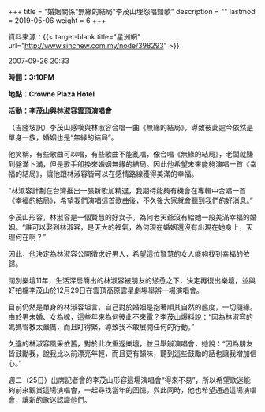 +++
title = "婚姻關係“無緣的結局”李茂山埋怨唱錯歌"
description = ""
lastmod = 2019-05-06
weight = 6
+++

資料來源：{{< target-blank title="星洲網" url="http://www.sinchew.com.my/node/398293" >}}

2007-09-26 20:33

<b>時間：3:10PM

地點：Crowne Plaza Hotel

活動：李茂山與林淑容雲頂演唱會</b>

（吉隆坡訊）李茂山感嘆與林淑容合唱一曲《無緣的結局》，導致彼此逾今依然是單身一族，婚姻也是“無緣的結局”。

他笑稱，有些歌曲可以唱，有些歌曲不能亂唱，像合唱《無緣的結局》，老闆就賺到盤滿卜滿，但是歌手卻換來婚姻無緣的結局。因此他希望未來能夠演唱一首《幸福的結局》，讓他跟林淑容皆可以在感情路線獲得美滿的幸福。

“林淑容計劃在台灣推出一張新歌加精選，我期待能夠有機會在專輯中合唱一首《幸福的結局》，希望我們演唱這首歌曲後，不久後大家就會聽到我們的好消息。”

李茂山形容，林淑容是一個賢慧的好女子，為何老天爺沒有給她一段美滿幸福的婚姻。“誰可以娶到林淑容，是天大的福氣，為何現在婚姻還沒有出現在她身上，天理何在啊？”

因此，他決定為林淑容公開徵求好男人，希望這位賢慧的女人能夠找到幸福的依歸。

闊別樂壇11年，生活深居簡出的林淑容被朋友的慫恿之下，決定再復出樂壇，並與好拍檔李茂山於12月29日在雲頂高原雲星劇場舉辦一場演唱會。

目前仍然是單身的林淑容坦言，自己對於婚姻是抱著順其自然的態度，一切隨緣。由於男未婚、女為嫁，這些年來為何彼此不來電？李茂山爆料說：“因為林淑容的媽媽管教太嚴厲，而且盯得緊，導致我不敢展開任何的行動。”

久違的林淑容風采依舊，對於此次重返樂壇，並且舉辦演唱會，她說：“因為朋友皆鼓勵我，說我比以前漂亮年輕，而且更有韻味，聽到這些鼓勵的話也讓我增加信心。”

週二（25日）出席記者會的李茂山形容這場演唱會“得來不易”，所以希望歌迷能夠前來觀賞這場演唱會，一起尋找當年的回憶。與此同時，他也希望通過這場演唱會，讓新的歌迷認識他們。